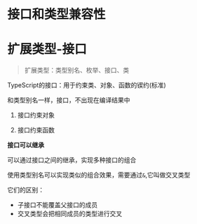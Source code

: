 # 接口和类型兼容性

# 扩展类型-接口

> 扩展类型：类型别名、枚举、接口、类

TypeScript的接口：用于约束类、对象、函数的锲约(标准)

和类型别名一样，接口，不出现在编译结果中

1. 接口约束对象
   
2. 接口约束函数

**接口可以继承**

可以通过接口之间的继承，实现多种接口的组合

使用类型别名可以实现类似的组合效果，需要通过```&```,它叫做交叉类型

它们的区别：

- 子接口不能覆盖父接口的成员
- 交叉类型会把相同成员的类型进行交叉